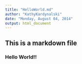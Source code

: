 ```yaml
---
title: "HelloWorld.md"
author: "KathyKardynalski"
date: "Monday, August 04, 2014"
output: html_document
---
```


## This is a markdown file

### Hello World!!

